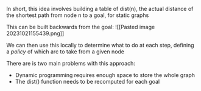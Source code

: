 In short, this idea involves building a table of dist(n),  the actual distance of the shortest path from node n to a goal, for static graphs

This can be built backwards from the goal:
![[Pasted image 20231021155439.png]]

We can then use this locally to determine what to do at each step, defining a *policy* of which arc to take from a given node

There are is two main problems with this approach:
- Dynamic programming requires enough space to store the whole graph
- The dist() function needs to be recomputed for each goal